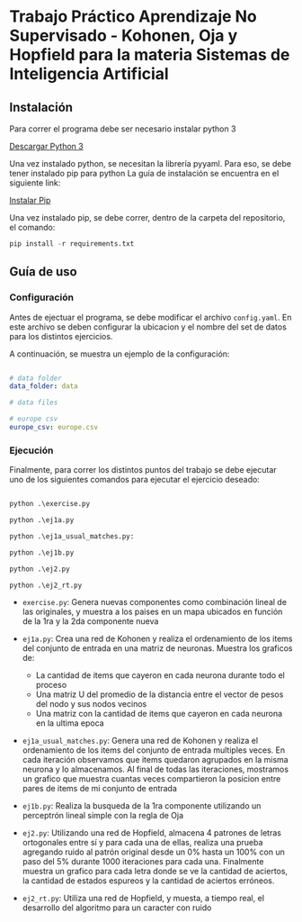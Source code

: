 # Trabajo Práctico Aprendizaje No Supervisado - Kohonen, Oja y Hopfield para la materia Sistemas de Inteligencia Artificial

## Instalación

Para correr el programa debe ser necesario instalar python 3

[Descargar Python 3](https://www.python.org/downloads/)

Una vez instalado python, se necesitan la librería pyyaml.
Para eso, se debe tener instalado pip para python
La guía de instalación se encuentra en el siguiente link:

[Instalar Pip](https://tecnonucleous.com/2018/01/28/como-instalar-pip-para-python-en-windows-mac-y-linux/)

Una vez instalado pip, se debe correr, dentro de la carpeta del repositorio, el comando:

```python
pip install -r requirements.txt
```

## Guía de uso

### Configuración

Antes de ejectuar el programa, se debe modificar el archivo `config.yaml`.
En este archivo se deben configurar la ubicacion y el nombre del set de datos para los distintos ejercicios.

A continuación, se muestra un ejemplo de la configuración:

```yaml

# data folder
data_folder: data

# data files

# europe csv
europe_csv: europe.csv


```

### Ejecución

Finalmente, para correr los distintos puntos del trabajo se debe ejecutar uno de los siguientes comandos para ejecutar el ejercicio deseado:

```python

python .\exercise.py

python .\ej1a.py

python .\ej1a_usual_matches.py:

python .\ej1b.py

python .\ej2.py

python .\ej2_rt.py

```

* `exercise.py`:
    Genera nuevas componentes como combinación lineal de las originales, y muestra a los paises en un mapa ubicados en función de la 1ra y la 2da componente nueva

* `ej1a.py`:
    Crea una red de Kohonen y realiza el ordenamiento de los items del conjunto de entrada en una matriz de neuronas. Muestra los graficos de:         
    * La cantidad de items que cayeron en cada neurona durante todo el proceso
    * Una matriz U del promedio de la distancia entre el vector de pesos del nodo y sus nodos vecinos
    * Una matriz con la cantidad de items que cayeron en cada neurona en la ultima epoca


* `ej1a_usual_matches.py`:
    Genera una red de Kohonen y realiza el ordenamiento de los items del conjunto de entrada multiples veces. En cada iteración observamos que items quedaron agrupados en la misma neurona y lo almacenamos. Al final de todas las iteraciones, mostramos un grafico que muestra cuantas veces compartieron la posicion entre pares de items de mi conjunto de entrada

* `ej1b.py`:
    Realiza la busqueda de la 1ra componente utilizando un perceptrón lineal simple con la regla de Oja

* `ej2.py`:
    Utilizando una red de Hopfield, almacena 4 patrones de letras ortogonales entre sí y para cada una de ellas, realiza una prueba agregando ruido al patrón original desde un 0% hasta un 100% con un paso del 5% durante 1000 iteraciones para cada una. Finalmente muestra un grafico para cada letra donde se ve la cantidad de aciertos, la cantidad de estados espureos y la cantidad de aciertos erróneos.

* `ej2_rt.py`:
    Utiliza una red de Hopfield, y muesta, a tiempo real, el desarrollo del algoritmo para un caracter con ruido
